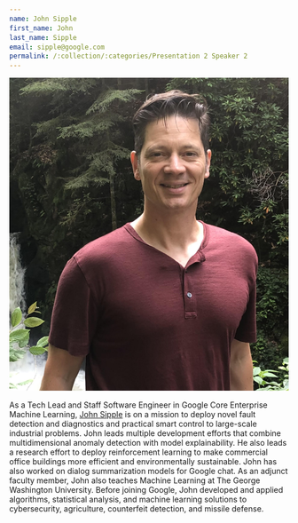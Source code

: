 ```yaml
---
name: John Sipple
first_name: John
last_name: Sipple
email: sipple@google.com
permalink: /:collection/:categories/Presentation 2 Speaker 2
---
```


<article>
    <img class="speaker-img" src="/assets/images/john-sipple.jpeg">
    <p>As a Tech Lead and Staff Software Engineer in Google Core Enterprise Machine Learning, <a href="https://research.google/people/107060/" target="_blank">John Sipple</a> is on a mission to deploy novel fault detection and diagnostics and practical smart control to large-scale industrial problems. John leads multiple development efforts that combine multidimensional anomaly detection with model explainability. He also leads a research effort to deploy reinforcement learning to make commercial office buildings more efficient and environmentally sustainable. John has also worked on dialog summarization models for Google chat. As an adjunct faculty member, John also teaches Machine Learning at The George Washington University. Before joining Google, John developed and applied algorithms, statistical analysis, and machine learning solutions to cybersecurity, agriculture, counterfeit detection, and missile defense.</p>
</article>